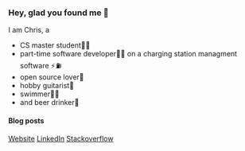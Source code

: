 ### Hey, glad you found me 🙌

I am Chris, a
* CS master student👨‍🎓
* part-time software developer🧑‍💻 on a charging station managment software ⚡️⛽️
* open source lover💚
* hobby guitarist🎸
* swimmer🏊‍♂️
* and beer drinker🍻


#### Blog posts
<!-- BLOG-POST-LIST:START -->
<!-- BLOG-POST-LIST:END -->


[Website](https://wiomoc.de)
[LinkedIn](https://www.linkedin.com/in/christoph-walcher-494854180/)
[Stackoverflow](https://stackoverflow.com/users/5048815/wiomoc)
